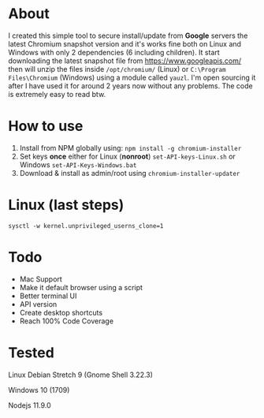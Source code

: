 # About

I created this simple tool to secure install/update from **Google** servers the latest
Chromium snapshot version and it's works fine both on Linux and Windows with only 2 
dependencies (6 including children). It start downloading the latest snapshot file 
from https://www.googleapis.com/ then will unzip the files inside `/opt/chromium/` (Linux) or 
`C:\Program Files\Chromium` (Windows) using a module called `yauzl`.
I'm open sourcing it after I have used it for around 2 years now without any problems. 
The code is extremely easy to read btw.

# How to use

1. Install from NPM globally using: `npm install -g chromium-installer`
1. Set keys **once** either for Linux (**nonroot**) `set-API-keys-Linux.sh` or Windows
`set-API-Keys-Windows.bat`
1. Download & install as admin/root using `chromium-installer-updater`

# Linux (last steps)
```
sysctl -w kernel.unprivileged_userns_clone=1
```

# Todo

+ Mac Support
+ Make it default browser using a script
+ Better terminal UI
+ API version
+ Create desktop shortcuts
+ Reach 100% Code Coverage


# Tested
Linux Debian Stretch 9 (Gnome Shell 3.22.3)

Windows 10 (1709)

Nodejs 11.9.0
